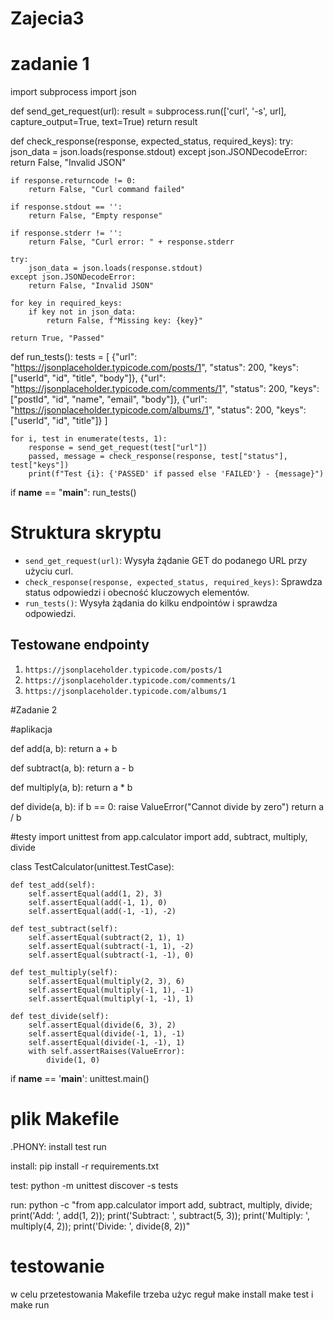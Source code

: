 # Zajecia3
# zadanie 1
import subprocess
import json


def send_get_request(url):
    result = subprocess.run(['curl', '-s', url], capture_output=True, text=True)
    return result


def check_response(response, expected_status, required_keys):
    try:
        json_data = json.loads(response.stdout)
    except json.JSONDecodeError:
        return False, "Invalid JSON"

    if response.returncode != 0:
        return False, "Curl command failed"

    if response.stdout == '':
        return False, "Empty response"

    if response.stderr != '':
        return False, "Curl error: " + response.stderr

    try:
        json_data = json.loads(response.stdout)
    except json.JSONDecodeError:
        return False, "Invalid JSON"

    for key in required_keys:
        if key not in json_data:
            return False, f"Missing key: {key}"

    return True, "Passed"


def run_tests():
    tests = [
        {"url": "https://jsonplaceholder.typicode.com/posts/1", "status": 200, "keys": ["userId", "id", "title", "body"]},
        {"url": "https://jsonplaceholder.typicode.com/comments/1", "status": 200, "keys": ["postId", "id", "name", "email", "body"]},
        {"url": "https://jsonplaceholder.typicode.com/albums/1", "status": 200, "keys": ["userId", "id", "title"]}
    ]

    for i, test in enumerate(tests, 1):
        response = send_get_request(test["url"])
        passed, message = check_response(response, test["status"], test["keys"])
        print(f"Test {i}: {'PASSED' if passed else 'FAILED'} - {message}")

if __name__ == "__main__":
    run_tests()



# Struktura skryptu
- `send_get_request(url)`: Wysyła żądanie GET do podanego URL przy użyciu curl.
- `check_response(response, expected_status, required_keys)`: Sprawdza status odpowiedzi i obecność kluczowych elementów.
- `run_tests()`: Wysyła żądania do kilku endpointów i sprawdza odpowiedzi.

## Testowane endpointy
1. `https://jsonplaceholder.typicode.com/posts/1`
2. `https://jsonplaceholder.typicode.com/comments/1`
3. `https://jsonplaceholder.typicode.com/albums/1`



#Zadanie 2

#aplikacja

def add(a, b):
    return a + b

def subtract(a, b):
    return a - b

def multiply(a, b):
    return a * b

def divide(a, b):
    if b == 0:
        raise ValueError("Cannot divide by zero")
    return a / b

#testy 
import unittest
from app.calculator import add, subtract, multiply, divide

class TestCalculator(unittest.TestCase):

    def test_add(self):
        self.assertEqual(add(1, 2), 3)
        self.assertEqual(add(-1, 1), 0)
        self.assertEqual(add(-1, -1), -2)

    def test_subtract(self):
        self.assertEqual(subtract(2, 1), 1)
        self.assertEqual(subtract(-1, 1), -2)
        self.assertEqual(subtract(-1, -1), 0)

    def test_multiply(self):
        self.assertEqual(multiply(2, 3), 6)
        self.assertEqual(multiply(-1, 1), -1)
        self.assertEqual(multiply(-1, -1), 1)

    def test_divide(self):
        self.assertEqual(divide(6, 3), 2)
        self.assertEqual(divide(-1, 1), -1)
        self.assertEqual(divide(-1, -1), 1)
        with self.assertRaises(ValueError):
            divide(1, 0)

if __name__ == '__main__':
    unittest.main()

# plik Makefile

.PHONY: install test run

install:
    pip install -r requirements.txt

test:
    python -m unittest discover -s tests

run:
    python -c "from app.calculator import add, subtract, multiply, divide; print('Add: ', add(1, 2)); print('Subtract: ', subtract(5, 3)); print('Multiply: ', multiply(4, 2)); print('Divide: ', divide(8, 2))"

# testowanie

w celu przetestowania Makefile trzeba użyc reguł make install make test i make run

